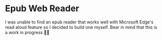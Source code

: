 # Epub Web Reader
I was unable to find an epub reader that works well with Microsoft Edge's read aloud feature so I decided to build one myself. Bear in mind that this is a work in progress 👷‍♂️
